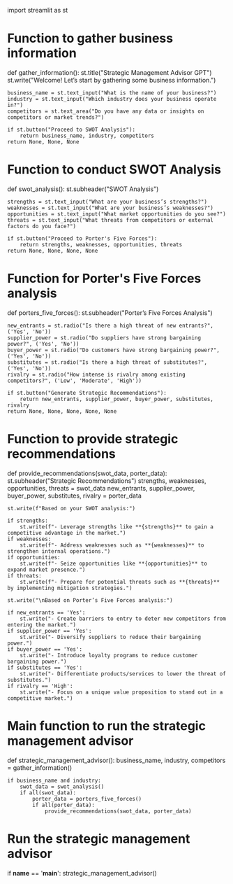 import streamlit as st

# Function to gather business information
def gather_information():
    st.title("Strategic Management Advisor GPT")
    st.write("Welcome! Let’s start by gathering some business information.")
    
    business_name = st.text_input("What is the name of your business?")
    industry = st.text_input("Which industry does your business operate in?")
    competitors = st.text_area("Do you have any data or insights on competitors or market trends?")
    
    if st.button("Proceed to SWOT Analysis"):
        return business_name, industry, competitors
    return None, None, None

# Function to conduct SWOT Analysis
def swot_analysis():
    st.subheader("SWOT Analysis")
    
    strengths = st.text_input("What are your business’s strengths?")
    weaknesses = st.text_input("What are your business’s weaknesses?")
    opportunities = st.text_input("What market opportunities do you see?")
    threats = st.text_input("What threats from competitors or external factors do you face?")
    
    if st.button("Proceed to Porter's Five Forces"):
        return strengths, weaknesses, opportunities, threats
    return None, None, None, None

# Function for Porter's Five Forces analysis
def porters_five_forces():
    st.subheader("Porter’s Five Forces Analysis")
    
    new_entrants = st.radio("Is there a high threat of new entrants?", ('Yes', 'No'))
    supplier_power = st.radio("Do suppliers have strong bargaining power?", ('Yes', 'No'))
    buyer_power = st.radio("Do customers have strong bargaining power?", ('Yes', 'No'))
    substitutes = st.radio("Is there a high threat of substitutes?", ('Yes', 'No'))
    rivalry = st.radio("How intense is rivalry among existing competitors?", ('Low', 'Moderate', 'High'))
    
    if st.button("Generate Strategic Recommendations"):
        return new_entrants, supplier_power, buyer_power, substitutes, rivalry
    return None, None, None, None, None

# Function to provide strategic recommendations
def provide_recommendations(swot_data, porter_data):
    st.subheader("Strategic Recommendations")
    strengths, weaknesses, opportunities, threats = swot_data
    new_entrants, supplier_power, buyer_power, substitutes, rivalry = porter_data
    
    st.write(f"Based on your SWOT analysis:")
    
    if strengths:
        st.write(f"- Leverage strengths like **{strengths}** to gain a competitive advantage in the market.")
    if weaknesses:
        st.write(f"- Address weaknesses such as **{weaknesses}** to strengthen internal operations.")
    if opportunities:
        st.write(f"- Seize opportunities like **{opportunities}** to expand market presence.")
    if threats:
        st.write(f"- Prepare for potential threats such as **{threats}** by implementing mitigation strategies.")
    
    st.write("\nBased on Porter’s Five Forces analysis:")
    
    if new_entrants == 'Yes':
        st.write("- Create barriers to entry to deter new competitors from entering the market.")
    if supplier_power == 'Yes':
        st.write("- Diversify suppliers to reduce their bargaining power.")
    if buyer_power == 'Yes':
        st.write("- Introduce loyalty programs to reduce customer bargaining power.")
    if substitutes == 'Yes':
        st.write("- Differentiate products/services to lower the threat of substitutes.")
    if rivalry == 'High':
        st.write("- Focus on a unique value proposition to stand out in a competitive market.")

# Main function to run the strategic management advisor
def strategic_management_advisor():
    business_name, industry, competitors = gather_information()
    
    if business_name and industry:
        swot_data = swot_analysis()
        if all(swot_data):
            porter_data = porters_five_forces()
            if all(porter_data):
                provide_recommendations(swot_data, porter_data)

# Run the strategic management advisor
if __name__ == '__main__':
    strategic_management_advisor()
